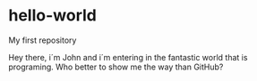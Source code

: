 # hello-world
My first repository

Hey there, i´m John and i´m entering in the fantastic world that is programing. Who better to show me the way than GitHub?
